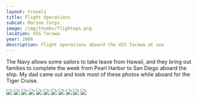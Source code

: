 ```yaml
--- 
layout: travels
title: Flight Operations
subcat: Marine Corps
image: /img/thumbs/flightops.png
location: USS Tarawa
year: 2008
description: Flight operations aboard the USS Tarawa at sea
---
```


The Navy allows some sailors to take leave from Hawaii, and they bring out families to complete the week from Pearl Harbor to San Diego aboard the ship. My dad came out and took most of these photos while aboard for the Tiger Cruise. 

 <img src="https://lh6.googleusercontent.com/-waIP6rGG3QE/ToU11IxYO-I/AAAAAAAAAn8/HYyigxjAg6k/w391-h521-no/dscf0672.jpg">

 <img src="https://lh6.googleusercontent.com/--mu-6eLeJWc/ToU11DeseHI/AAAAAAAAAoA/dzCD5qJSMUc/w391-h521-no/dscf0673.jpg">

 <img src="https://lh5.googleusercontent.com/-6g1v2eM1Z2I/ToU11i6Fn_I/AAAAAAAAAoE/Kaw55i-y0YA/w391-h521-no/dscf0669.jpg">

 <img src="https://lh4.googleusercontent.com/-6uIoAU-Knx8/ToU13KIqaNI/AAAAAAAAAoI/eegBxqIASk8/w391-h521-no/dscf0675.jpg">

 <img src="https://lh5.googleusercontent.com/-CTLhvery7Bo/ToU15B07c2I/AAAAAAAAAoY/qjD7-3mFYYk/w391-h521-no/dscf0694.jpg">

 <img src="https://lh3.googleusercontent.com/-o9dCL08xXgQ/ToU16R0wEuI/AAAAAAAAAog/J2KYBMXoLsc/w595-h446-no/dscf0716.jpg">

 <img src="https://lh5.googleusercontent.com/-Ntc4an06BIo/ToU199g8gDI/AAAAAAAAAow/qziUgb_CMys/w595-h446-no/dscf0731.jpg">

 <img src="https://lh3.googleusercontent.com/-yNK3CcZa8Kk/ToU19zVWOfI/AAAAAAAAAos/N5Urt5pTDUU/w595-h446-no/dscf0739.jpg">

 <img src="https://lh4.googleusercontent.com/-lxPDog6zucU/ToU2CW1RDkI/AAAAAAAAAo4/2KWG6odBmDI/w595-h446-no/dscf0822.jpg">

 <img src="https://lh3.googleusercontent.com/-2PtxA6LkxIg/ToU2KAzNmdI/AAAAAAAAApE/vm8sFKqdI2U/w595-h446-no/dscf0852.jpg">

 <img src="https://lh5.googleusercontent.com/-ibSITomHZpw/ToU2OQLyYCI/AAAAAAAAApI/REdpGQSE7kE/w595-h446-no/dscf0884.jpg">

